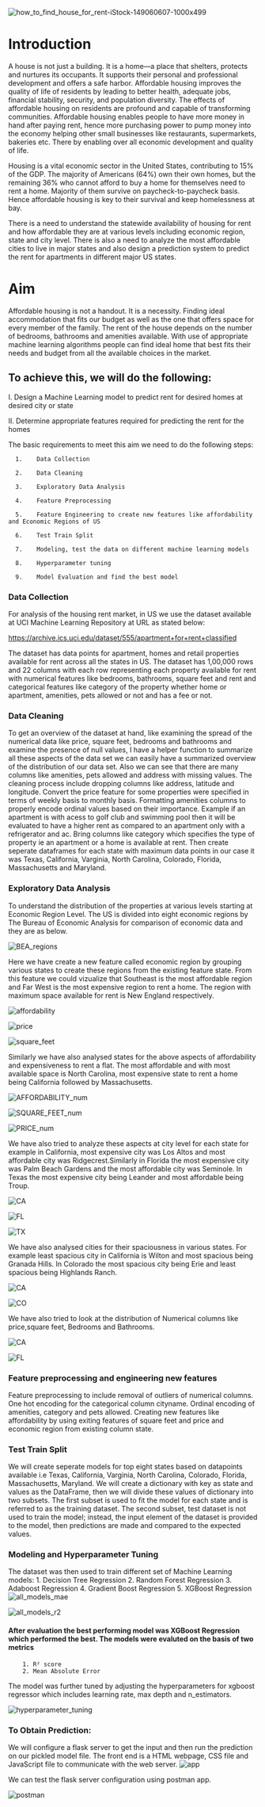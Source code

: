 ![how_to_find_house_for_rent-iStock-149060607-1000x499](https://github.com/ranjeetha-virdi/house_rent_predictor/assets/81987445/b951f522-0d2b-45c5-b406-1733cd23ddae)









# Introduction


A house is not just a building. It is a home—a place that shelters, protects and nurtures its occupants. 
It supports their personal and professional development and offers a safe harbor. Affordable housing 
improves the quality of life of residents by leading to better health, adequate jobs, financial stability, 
security, and population diversity. The effects of affordable housing on residents are profound and capable 
of transforming communities. Affordable housing enables people to have more money in hand after paying rent, 
hence more purchasing power to pump money into the economy helping other small businesses like restaurants, 
supermarkets, bakeries etc. There by enabling over all economic development and quality of life.

Housing is a vital economic sector in the United States, contributing to 15% of the GDP. The majority of 
Americans (64%) own their own homes, but the remaining 36% who cannot afford to buy a home for themselves 
need to rent a home. Majority of them survive on paycheck-to-paycheck basis. Hence affordable housing is 
key to their survival and keep homelessness at bay.

There is a need to understand the statewide availability of housing for rent and how affordable they are 
at various levels including economic region, state and city level. There is also a need to analyze the most 
affordable cities to live in major states and also design a prediction system to predict the rent for apartments
in different major US states.


# Aim
Affordable housing is not a handout. It is a necessity. Finding ideal accommodation that fits our budget as well 
as the one that offers space for every member of the family. The rent of the house depends on the number of bedrooms, 
bathrooms and amenities available.  With use of appropriate machine learning algorithms people can find ideal home that 
best fits their needs and budget from all the available choices in the market. 
## To achieve this, we will do the following:

   I. Design a Machine Learning model to predict rent for desired homes at desired city or state
   
   
   II. Determine appropriate features required for predicting the rent for the homes
   
   
   The basic requirements to meet this aim we need to do the following steps: 
      
      1.	Data Collection
      
      2.	Data Cleaning
      
      3.	Exploratory Data Analysis
     
      4.	Feature Preprocessing
      
      5.	Feature Engineering to create new features like affordability and Economic Regions of US
      
      6.	Test Train Split
     
      7.	Modeling, test the data on different machine learning models 
      
      8.	Hyperparameter tuning
      
      9.	Model Evaluation and find the best model 

### Data Collection

For analysis of the housing rent market, in US we use the dataset available at UCI Machine Learning Repository at URL as stated below: 

https://archive.ics.uci.edu/dataset/555/apartment+for+rent+classified 

The dataset has data points for apartment, homes and retail properties available for rent across all the states in US. The dataset 
has 1,00,000 rows and 22 columns with each row representing each property available for rent with numerical features like bedrooms, 
bathrooms, square feet and rent and categorical features like category of the property whether home or apartment, amenities, pets 
allowed or not and has a fee or not.

### Data Cleaning 

To get an overview of the dataset at hand, like examining the spread of the numerical data like price, square feet, bedrooms and bathrooms
and examine the presence of null values, I have a helper function to summarize all these aspects of the data set we can easily have a 
summarized overview of the distribution of our data set. Also we can see that there are many columns like amenities, pets allowed and 
address with missing values. 
The cleaning process include dropping columns like address, latitude and longitude. 
Convert the price feature for some properties were specified in terms of weekly basis to monthly basis. Formatting amenities columns to properly 
encode ordinal values based on their importance. Example if an apartment is with acess to golf club and swimming pool then it will be evaluated to
have a higher rent as compared to an apartment only with a refrigerator and ac. Bring columns like category which specifies the type of property ie 
an apartment or a home is available at rent. Then create seperate dataframes for each state with maximum data points in our case it was Texas, California, 
Varginia, North Carolina, Colorado, Florida, Massachusetts and Maryland.

### Exploratory Data Analysis

To understand the distribution of the properties at various levels starting at Economic Region Level. The US is divided into eight economic regions by 
The Bureau of Economic Analysis for comparison of economic data and they are as below.


![BEA_regions](https://github.com/ranjeetha-virdi/house_rent_predictor/assets/81987445/ab1f135e-2990-47b7-a43b-97494943ac1a)

Here we have create a new feature called economic region by grouping various states to create these regions from the existing feature state.
From this feature we could vizualize that Southeast is the most affordable region and Far West is the most expensive region to rent a home.
The region with maximum space available for rent is New England respectively.


![affordability](https://github.com/ranjeetha-virdi/house_rent_predictor/assets/81987445/164bc279-d06e-4491-960b-23abbbb3ed6f)


![price](https://github.com/ranjeetha-virdi/house_rent_predictor/assets/81987445/f48f0039-42f5-46a2-95e0-12b04ade214a)


![square_feet](https://github.com/ranjeetha-virdi/house_rent_predictor/assets/81987445/b4f44839-8ad0-4887-81af-4fdb914fe769)


Similarly we have also analysed states for the above aspects of affordability and expensiveness to rent a flat. The most affordable and 
with most available space is North Carolina, most expensive state to rent a home being California followed by Massachusetts.


![AFFORDABILITY_num](https://github.com/ranjeetha-virdi/house_rent_predictor/assets/81987445/77896f87-ab2b-410a-8390-78a9c3b6d7aa)


![SQUARE_FEET_num](https://github.com/ranjeetha-virdi/house_rent_predictor/assets/81987445/5b6ab044-fe9d-4a5b-b362-690ad96c69e9)

![PRICE_num](https://github.com/ranjeetha-virdi/house_rent_predictor/assets/81987445/13ad2d47-84c9-4c4d-889d-907260b4ed98)

We have also tried to analyze these aspects at city level for each state for example in California, most expensive city was Los Altos and most affordable 
city was Ridgecrest.Similarly in Florida the most expensive city was Palm Beach Gardens and the most affordable city was Seminole. In Texas the most 
expensive city being Leander and most affordable being Troup. 

![CA](https://github.com/ranjeetha-virdi/house_rent_predictor/assets/81987445/6b620e88-2c2b-4ed7-ba7c-f3dc68337be0)


![FL](https://github.com/ranjeetha-virdi/house_rent_predictor/assets/81987445/6659d653-8ff6-4bd1-b98e-a6e20ec311f5)


![TX](https://github.com/ranjeetha-virdi/house_rent_predictor/assets/81987445/8c835043-3cc9-4a17-81ac-40f087c72ee0)

We have also analysed cities for their spaciousness in various states. For example least spacious city in California is Wilton and most spacious 
being Granada Hills. In Colorado the most spacious city being Erie and least spacious being Highlands Ranch.


![CA](https://github.com/ranjeetha-virdi/house_rent_predictor/assets/81987445/826e6fa4-66cb-4b9b-8cae-e8a71d98ef28)

![CO](https://github.com/ranjeetha-virdi/house_rent_predictor/assets/81987445/48ad9b01-7fc5-448d-a35f-357044832014)



We have also tried to look at the distribution of Numerical columns like price,square feet, Bedrooms and Bathrooms.

![CA](https://github.com/ranjeetha-virdi/house_rent_predictor/assets/81987445/305ce54d-a36a-4fbe-a8dc-4d95af3498be)

![FL](https://github.com/ranjeetha-virdi/house_rent_predictor/assets/81987445/b346c7b2-a01d-4e21-96c6-026267e0bfac)


### Feature preprocessing and engineering new features

Feature preprocessing to include removal of outliers of numerical columns. One hot encoding for the categorical column cityname. Ordinal encoding 
of amenities, category and pets allowed. Creating new features like affordability by using exiting features of square feet and price and economic region from existing 
column state.

### Test Train Split

We will create seperate models for top eight states based on datapoints available i.e Texas, California, Varginia, North Carolina, Colorado, Florida, Massachusetts, Maryland. 
We will create a dictionary with key as state and values as the DataFrame, then we will divide these values of dictionary into two subsets. The first subset is used to fit the model for each state and is referred to as the training dataset. The second subset, test dataset is not used to train the model; instead, the input element of the dataset is provided to the model, then predictions are made and compared to the expected values. 

### Modeling and Hyperparameter Tuning

   The dataset was then used to train different set of Machine Learning models:
     1. Decision Tree Regression
     2. Random Forest Regression
     3. Adaboost Regression
     4. Gradient Boost Regression
     5. XGBoost Regression
![all_models_mae](https://github.com/ranjeetha-virdi/house_rent_predictor/assets/81987445/07caa464-4535-463d-8d2a-e3c39cfdca56)


![all_models_r2](https://github.com/ranjeetha-virdi/house_rent_predictor/assets/81987445/bcf0dd2f-8ccd-480f-b2c0-dfdf3b7b85c5)

#### After evaluation the best performing model was XGBoost Regression which performed the best. The models were evaluted on the basis of two metrics
        1. R² score
        2. Mean Absolute Error

   The model was further tuned by adjusting the hyperparameters for xgboost regressor which includes learning rate, max depth and n_estimators.
   
![hyperparameter_tuning](https://github.com/ranjeetha-virdi/house_rent_predictor/assets/81987445/c8de8224-7c9d-47b7-b421-58b28d23a1a0)

### To Obtain Prediction: 
We will configure a flask server to get the input and then run the prediction on our pickled model file. The front end is a HTML webpage, CSS file and JavaScript file to communicate with the web server.
![app](https://github.com/ranjeetha-virdi/house_rent_predictor/assets/81987445/9b011768-51f5-4129-9d6b-f54c963663e6)


We can test the flask server configuration using postman app.

![postman](https://github.com/ranjeetha-virdi/house_rent_predictor/assets/81987445/d665c6f6-39ff-426e-89d3-35b9ec42a4a1)

